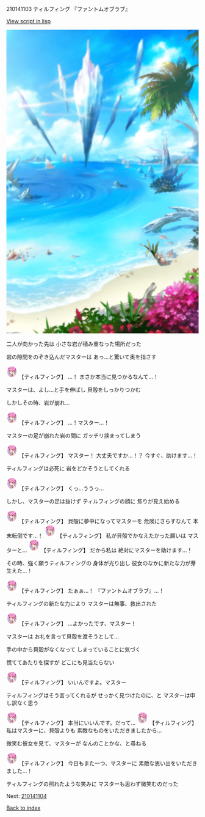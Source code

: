 210141103 ティルフィング 『ファントムオブラブ』

[View script in lisp](../scripts/210141103.txt)

![sea_beach_day.png](../images/backgrounds/sea_beach_day.png)

二人が向かった先は
小さな岩が積み重なった場所だった

岩の隙間をのぞき込んだマスターは
あっ…と驚いて奥を指さす

<img src="../images/units/2101411.png" alt="2101411.png" height="34"/>
【ティルフィング】
…！
まさか本当に見つかるなんて…！

マスターは、よし…と手を伸ばし
貝殻をしっかりつかむ

しかしその時、岩が崩れ…

<img src="../images/units/2101411.png" alt="2101411.png" height="34"/>
【ティルフィング】
…！マスター…！

マスターの足が崩れた岩の間に
ガッチリ挟まってしまう

<img src="../images/units/2101411.png" alt="2101411.png" height="34"/>
【ティルフィング】
マスター！
大丈夫ですか…！？
今すぐ、助けます…！

ティルフィングは必死に
岩をどかそうとしてくれる

<img src="../images/units/2101411.png" alt="2101411.png" height="34"/>
【ティルフィング】
くっ…ううっ…

しかし、マスターの足は抜けず
ティルフィングの顔に
焦りが見え始める

<img src="../images/units/2101411.png" alt="2101411.png" height="34"/>
【ティルフィング】
貝殻に夢中になってマスターを
危険にさらすなんて
本末転倒です…！

<img src="../images/units/2101411.png" alt="2101411.png" height="34"/>
【ティルフィング】
私が貝殻でかなえたかった願いは
マスターと…

<img src="../images/units/2101411.png" alt="2101411.png" height="34"/>
【ティルフィング】
だから私は
絶対にマスターを助けます…！

その時、強く願うティルフィングの
身体が光り出し
彼女のなかに新たな力が芽生えた…！

<img src="../images/units/2101411.png" alt="2101411.png" height="34"/>
【ティルフィング】
たぁぁ…！
『ファントムオブラブ』…！

ティルフィングの新たな力により
マスターは無事、救出された

<img src="../images/units/2101411.png" alt="2101411.png" height="34"/>
【ティルフィング】
…よかったです、マスター！

マスターは
お礼を言って貝殻を渡そうとして…

手の中から貝殻がなくなって
しまっていることに気づく

慌ててあたりを探すが
どこにも見当たらない

<img src="../images/units/2101411.png" alt="2101411.png" height="34"/>
【ティルフィング】
いいんですよ。マスター

ティルフィングはそう言ってくれるが
せっかく見つけたのに、と
マスターは申し訳なく思う

<img src="../images/units/2101411.png" alt="2101411.png" height="34"/>
【ティルフィング】
本当にいいんです。だって…

<img src="../images/units/2101411.png" alt="2101411.png" height="34"/>
【ティルフィング】
私はマスターに、貝殻よりも
素敵なものをいただきましたから…

微笑む彼女を見て、マスターが
なんのことかな、と尋ねる

<img src="../images/units/2101411.png" alt="2101411.png" height="34"/>
【ティルフィング】
今日もまた一つ、マスターに
素敵な思い出をいただきました…！

ティルフィングの照れたような笑みに
マスターも思わず微笑むのだった


Next: [210141104](210141104.md)

[Back to index](index.md)
